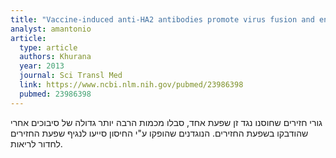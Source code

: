 ```yaml
---
title: "Vaccine-induced anti-HA2 antibodies promote virus fusion and enhance influenza virus respiratory disease"
analyst: amantonio
article:
  type: article
  authors: Khurana
  year: 2013
  journal: Sci Transl Med
  link: https://www.ncbi.nlm.nih.gov/pubmed/23986398
  pubmed: 23986398
---
```


גורי חזירים שחוסנו נגד זן שפעת אחד, סבלו מכמות הרבה יותר גדולה של סיבוכים אחרי שהודבקו בשפעת החזירים. הנוגדנים שהופקו ע"י החיסון סייעו לנגיף שפעת החזירים לחדור לריאות.
